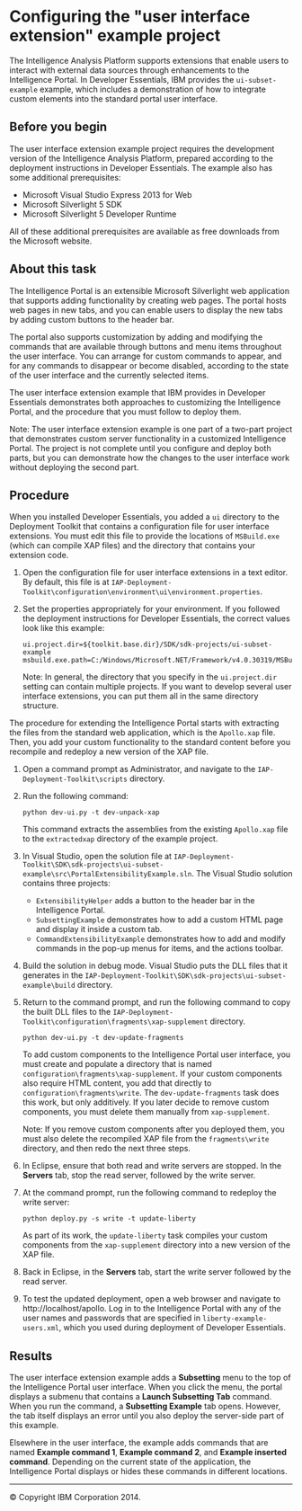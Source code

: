 Configuring the "user interface extension" example project
==========================================================

The Intelligence Analysis Platform supports extensions that enable users to interact with external data sources through enhancements to the Intelligence Portal. In Developer Essentials, IBM provides the `ui-subset-example` example, which includes a demonstration of how to integrate custom elements into the standard portal user interface.

Before you begin
----------------

The user interface extension example project requires the development version of the Intelligence Analysis Platform, prepared according to the deployment instructions in Developer Essentials. The example also has some additional prerequisites:

-   Microsoft Visual Studio Express 2013 for Web
-   Microsoft Silverlight 5 SDK
-   Microsoft Silverlight 5 Developer Runtime

All of these additional prerequisites are available as free downloads from the Microsoft website.

About this task
---------------

The Intelligence Portal is an extensible Microsoft Silverlight web application that supports adding functionality by creating web pages. The portal hosts web pages in new tabs, and you can enable users to display the new tabs by adding custom buttons to the header bar.

The portal also supports customization by adding and modifying the commands that are available through buttons and menu items throughout the user interface. You can arrange for custom commands to appear, and for any commands to disappear or become disabled, according to the state of the user interface and the currently selected items.

The user interface extension example that IBM provides in Developer Essentials demonstrates both approaches to customizing the Intelligence Portal, and the procedure that you must follow to deploy them.

Note: The user interface extension example is one part of a two-part project that demonstrates custom server functionality in a customized Intelligence Portal. The project is not complete until you configure and deploy both parts, but you can demonstrate how the changes to the user interface work without deploying the second part.

Procedure
---------

When you installed Developer Essentials, you added a `ui` directory to the Deployment Toolkit that contains a configuration file for user interface extensions. You must edit this file to provide the locations of `MSBuild.exe` (which can compile XAP files) and the directory that contains your extension code.

1.  Open the configuration file for user interface extensions in a text editor. By default, this file is at `IAP-Deployment-Toolkit\configuration\environment\ui\environment.properties`.
2.  Set the properties appropriately for your environment. If you followed the deployment instructions for Developer Essentials, the correct values look like this example:

    ``` {.pre .codeblock}
    ui.project.dir=${toolkit.base.dir}/SDK/sdk-projects/ui-subset-example
    msbuild.exe.path=C:/Windows/Microsoft.NET/Framework/v4.0.30319/MSBuild.exe
    ```

    Note: In general, the directory that you specify in the `ui.project.dir` setting can contain multiple projects. If you want to develop several user interface extensions, you can put them all in the same directory structure.

The procedure for extending the Intelligence Portal starts with extracting the files from the standard web application, which is the `Apollo.xap` file. Then, you add your custom functionality to the standard content before you recompile and redeploy a new version of the XAP file.

1.  Open a command prompt as Administrator, and navigate to the `IAP-Deployment-Toolkit\scripts` directory.
2.  Run the following command:

    ``` {.pre .codeblock}
    python dev-ui.py -t dev-unpack-xap
    ```

    This command extracts the assemblies from the existing `Apollo.xap` file to the `extractedxap` directory of the example project.

3.  In Visual Studio, open the solution file at `IAP-Deployment-Toolkit\SDK\sdk-projects\ui-subset-example\src\PortalExtensibilityExample.sln`. The Visual Studio solution contains three projects:
    -   `ExtensibilityHelper` adds a button to the header bar in the Intelligence Portal.
    -   `SubsettingExample` demonstrates how to add a custom HTML page and display it inside a custom tab.
    -   `CommandExtensibilityExample` demonstrates how to add and modify commands in the pop-up menus for items, and the actions toolbar.

4.  Build the solution in debug mode. Visual Studio puts the DLL files that it generates in the `IAP-Deployment-Toolkit\SDK\sdk-projects\ui-subset-example\build` directory.
5.  Return to the command prompt, and run the following command to copy the built DLL files to the `IAP-Deployment-Toolkit\configuration\fragments\xap-supplement` directory.

    ``` {.pre .codeblock}
    python dev-ui.py -t dev-update-fragments
    ```

    To add custom components to the Intelligence Portal user interface, you must create and populate a directory that is named `configuration\fragments\xap-supplement`. If your custom components also require HTML content, you add that directly to `configuration\fragments\write`. The `dev-update-fragments` task does this work, but only additively. If you later decide to remove custom components, you must delete them manually from `xap-supplement`.

    Note: If you remove custom components after you deployed them, you must also delete the recompiled XAP file from the `fragments\write` directory, and then redo the next three steps.

6.  In Eclipse, ensure that both read and write servers are stopped. In the **Servers** tab, stop the read server, followed by the write server.
7.  At the command prompt, run the following command to redeploy the write server:

    ``` {.pre .codeblock}
    python deploy.py -s write -t update-liberty
    ```

    As part of its work, the `update-liberty` task compiles your custom components from the `xap-supplement` directory into a new version of the XAP file.

8.  Back in Eclipse, in the **Servers** tab, start the write server followed by the read server.
9.  To test the updated deployment, open a web browser and navigate to http://localhost/apollo. Log in to the Intelligence Portal with any of the user names and passwords that are specified in `liberty-example-users.xml`, which you used during deployment of Developer Essentials.

Results
-------

The user interface extension example adds a **Subsetting** menu to the top of the Intelligence Portal user interface. When you click the menu, the portal displays a submenu that contains a **Launch Subsetting Tab** command. When you run the command, a **Subsetting Example** tab opens. However, the tab itself displays an error until you also deploy the server-side part of this example.

Elsewhere in the user interface, the example adds commands that are named **Example command 1**, **Example command 2**, and **Example inserted command**. Depending on the current state of the application, the Intelligence Portal displays or hides these commands in different locations.

* * * * *

© Copyright IBM Corporation 2014.


